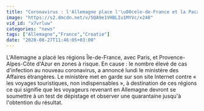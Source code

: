 ```yaml
---
title: "Coronavirus : l'Allemagne place l'\u00cele-de-France et la Paca en zones \u00e0 risque"
image: "https://s2.dmcdn.net/v/SQA9e1VHBLIu1MYVc/x240"
vid_id: "x7vrluw"
categories: "news"
tags: ["Allemagne","France","Croatie"]
date: "2020-08-27T11:46:05+03:00"
---
```

L'Allemagne a placé les régions Île-de-France, avec Paris, et Provence-Alpes-Côte d'Azur en zones à risque. En cause : le nombre élevé de cas d'infection au nouveau coronavirus, a annoncé lundi le ministère des Affaires étrangères. Le ministère met en garde sur son site Internet contre « les voyages touristiques, non indispensables », à destination de ces régions ce qui signifie que les voyageurs revenant en Allemagne devront se soumettre à un test de dépistage et observer une quarantaine jusqu'à l'obtention du résultat.   <br>
